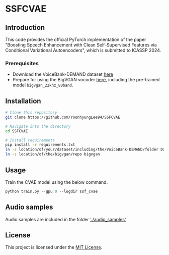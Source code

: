 # SSFCVAE

## Introduction
This code provides the official PyTorch implementation of the paper "Boosting Speech Enhancement with Clean Self-Supervised Features via Conditional Variational Autoencoders", which is submitted to ICASSP 2024.

### Prerequisites
* Download the VoiceBank-DEMAND dataset [here](https://datashare.ed.ac.uk/handle/10283/2791)
* Prepare for using the BigVGAN vocoder [here](https://github.com/NVIDIA/BigVGAN), including the pre-trained model `bigvgan_22khz_80band`.

## Installation
```bash
# Clone this repository
git clone https://github.com/YoonhyungLee94/SSFCVAE

# Navigate into the directory
cd SSFCVAE

# Install requirements
pip install -r requirements.txt
ln -s location/of/your/dataset/including/the/VoiceBank-DEMAND/folder Dataset
ln -s location/of/the/bigvgan/repo bigvgan
```

## Usage
Train the CVAE model using the below command.

```python
python train.py --gpu 0 --logdir ssf_cvae
```

## Audio samples
Audio samples are included in the folder ['./audio_samples'](./audio_samples)

## License
This project is licensed under the [MIT License](LICENSE).
